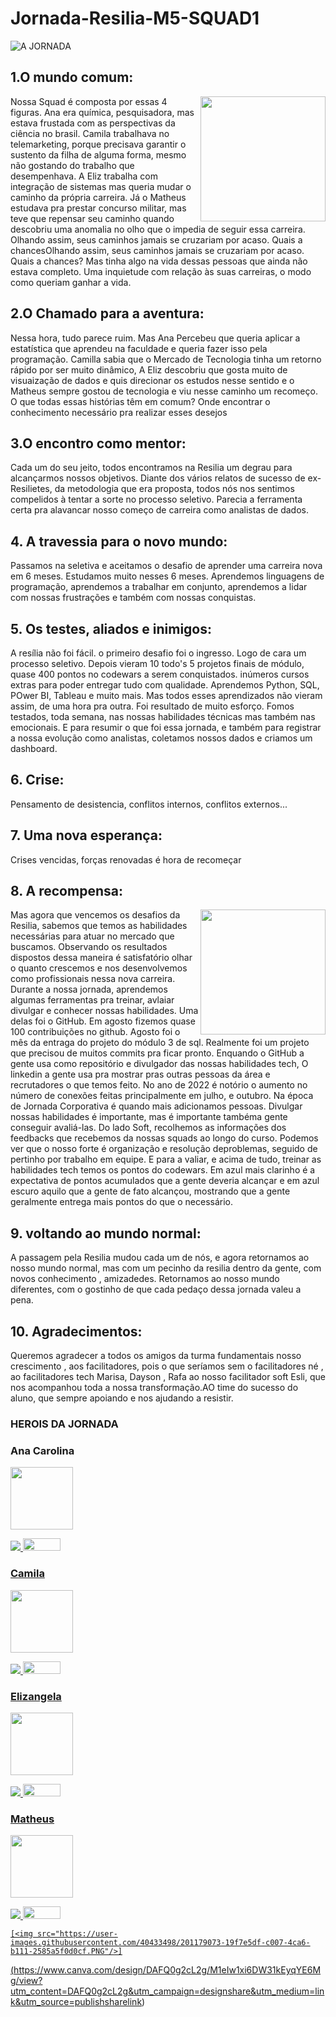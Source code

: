 # Jornada-Resilia-M5-SQUAD1

![A JORNADA](https://user-images.githubusercontent.com/40433498/201169750-dd89a097-4627-4b83-b995-19b099a5ddf0.gif)

## 1.O mundo comum:
<img src="https://user-images.githubusercontent.com/40433498/201172033-611bc877-051f-45ca-b19b-f380ac7d3ca8.png" min-width="400px" max-width="200px" width="200px" align="right" >
Nossa Squad é composta por essas 4 figuras. Ana era química, pesquisadora, mas estava frustada com as perspectivas da ciência no brasil. Camila trabalhava no telemarketing, porque precisava garantir o sustento da filha de alguma forma, mesmo não gostando do trabalho que desempenhava. A Eliz trabalha com integração de sistemas mas queria mudar o caminho da própria carreira. Já o Matheus estudava pra prestar concurso militar, mas teve que repensar seu caminho quando descobriu uma anomalia no olho que o impedia de seguir essa carreira. Olhando assim, seus caminhos jamais se cruzariam por acaso. Quais a chancesOlhando assim, seus caminhos jamais se cruzariam por acaso. Quais a chances? Mas tinha algo na vida dessas pessoas que ainda não estava completo. Uma inquietude com relação às suas carreiras, o modo como queriam ganhar a vida. 

## 2.O Chamado para a aventura:
Nessa hora, tudo parece ruim. Mas Ana Percebeu que queria aplicar a estatística que aprendeu na faculdade e queria fazer isso pela programação. Camilla sabia que o Mercado de Tecnologia tinha um retorno rápido por ser muito dinâmico, A Eliz descobriu que gosta muito de visuaização de dados e quis direcionar os estudos nesse sentido e o Matheus sempre gostou de tecnologia e viu nesse caminho um recomeço. O que todas essas histórias têm em comum? Onde encontrar o conhecimento necessário pra realizar esses desejos

## 3.O encontro como mentor:
Cada um do seu jeito, todos encontramos na Resilia um degrau para alcançarmos nossos objetivos. Diante dos vários relatos de sucesso de ex-Resilietes, da metodologia que era proposta, todos nós nos sentimos compelidos à tentar a sorte no processo seletivo. Parecia  a ferramenta certa pra alavancar nosso começo de carreira como analistas de dados.

## 4. A travessia para o novo mundo:
Passamos na seletiva e aceitamos o desafio de aprender uma carreira nova em 6 meses. Estudamos muito nesses 6 meses. Aprendemos linguagens de programação, aprendemos a trabalhar em conjunto, aprendemos a lidar com nossas frustrações e também com nossas conquistas. 

## 5. Os testes, aliados e inimigos:
A resília não foi fácil. o primeiro desafio foi o ingresso. Logo de cara um processo seletivo. Depois vieram 10 todo's 5 projetos finais de módulo, quase 400 pontos no codewars a serem conquistados. inúmeros cursos extras para poder entregar tudo com qualidade.  Aprendemos Python, SQL, POwer BI, Tableau e muito mais. Mas todos esses aprendizados não vieram assim, de uma hora pra outra. Foi resultado de muito esforço. Fomos testados, toda semana, nas nossas habilidades técnicas mas também nas emocionais. E para resumir o que foi essa jornada, e também para registrar a nossa evolução como analistas, coletamos nossos dados e criamos um dashboard.

## 6. Crise:
Pensamento de desistencia, conflitos internos, conflitos externos...

## 7. Uma nova esperança:
Crises vencidas, forças renovadas é hora de recomeçar

## 8. A recompensa:

<img src="https://user-images.githubusercontent.com/40433498/201176058-bed94d73-70d9-4fd9-900d-f55351867188.png" min-width="400px" max-width="200px" width="200px" align="right" >
Mas agora que vencemos os desafios da Resilia, sabemos que temos as habilidades necessárias para atuar no mercado que buscamos. Observando os resultados dispostos dessa maneira é satisfatório olhar o quanto crescemos e nos desenvolvemos como profissionais nessa nova carreira.
Durante a nossa jornada, aprendemos algumas ferramentas pra treinar, avlaiar divulgar e conhecer nossas habilidades. Uma delas foi o GitHub. Em agosto fizemos quase 100 contribuições no github. Agosto foi o mês da entraga do projeto do módulo 3 de sql. Realmente foi um projeto que precisou de muitos commits pra ficar pronto. Enquando o GitHub a gente usa como repositório e divulgador das nossas habilidades tech, O linkedin a gente usa pra mostrar pras outras pessoas da área e recrutadores o que temos feito. No ano de 2022 é notório o aumento no número de conexões feitas principalmente em julho,  e outubro. Na época de Jornada Corporativa é quando mais adicionamos pessoas. Divulgar nossas habilidades é importante, mas é importante tambéma  gente conseguir avaliá-las. Do lado Soft, recolhemos as informações dos feedbacks que recebemos da nossas squads ao longo do curso. Podemos ver que o nosso forte é organização e resolução deproblemas, seguido de pertinho por trabalho em equipe. E para a valiar, e acima de tudo, treinar as habilidades tech temos os pontos do codewars. Em azul mais clarinho é a expectativa de pontos acumulados que a gente deveria alcançar e em azul escuro aquilo que a gente de fato alcançou, mostrando que a gente geralmente entrega mais pontos do que o necessário. 

## 9. voltando ao mundo normal:
A passagem pela Resilia mudou cada um de nós, e agora retornamos ao nosso mundo normal, mas com um pecinho da resilia dentro da gente, com novos conhecimento , amizadedes. Retornamos ao nosso mundo diferentes, com o gostinho de que cada pedaço dessa jornada valeu a pena.

## 10. Agradecimentos:
Queremos agradecer a todos os amigos da turma fundamentais nosso crescimento , aos facilitadores, pois o que seríamos sem o facilitadores né , ao facilitadores tech Marisa, Dayson , Rafa ao nosso facilitador soft Esli, que nos acompanhou toda a nossa transformação.AO time do sucesso do aluno, que sempre apoiando e nos ajudando a resistir.  	





### HEROIS DA JORNADA

### Ana Carolina
<img src="https://user-images.githubusercontent.com/40433498/200732083-e087e49e-97e5-42f7-afe4-4bd6b9f090f1.PNG" width="100" height="100" />
<p align="left">
  
 

<p align="left">
  <a href="#" alt="Linkedin">
  <a href="https://www.linkedin.com/in/carolinamoralles/" target="_blank"> <img src="https://img.shields.io/badge/-Linkedin-0e76a8?style=flat-square&logo=Linkedin&logoColor=white"/> 

 <a href="#" alt="Github">
     <a href="https://github.com/amoralles" target="_blank"> <img src="https://img.shields.io/badge/GitHub-100000?style=for-the-badge&logo=github&logoColor=white"width="60" height="20"/>
</p> 
 
### Camila
<img src="https://user-images.githubusercontent.com/40433498/200732086-4479263d-bfe3-4d26-863b-a304756005dd.jpg" width="100" height="100" />
<p align="left">
  
 

<p align="left">
  <a href="#" alt="Linkedin">
  <a href="https://www.linkedin.com/in/camillasampaioo/" target="_blank"> <img src="https://img.shields.io/badge/-Linkedin-0e76a8?style=flat-square&logo=Linkedin&logoColor=white"/> 
  
 <a href="#" alt="Github">
     <a href="https://github.com/camillaruwel" target="_blank"> <img src="https://img.shields.io/badge/GitHub-100000?style=for-the-badge&logo=github&logoColor=white"width="60" height="20"/>
</p> 

### Elizangela 
<img src="https://user-images.githubusercontent.com/40433498/174670820-6b28fdd7-b343-430f-87a9-76e63ad32265.jpg" width="100" height="100" />
<p align="left">
  
 

<p align="left">
  <a href="#" alt="Linkedin">
  <a href="https://www.linkedin.com/in/elizangela-camargo-3ab908144/" target="_blank"> <img src="https://img.shields.io/badge/-Linkedin-0e76a8?style=flat-square&logo=Linkedin&logoColor=white"/> 

 <a href="#" alt="Github">
     <a href="https://github.com/lucasCanella/" target="_blank"> <img src="https://img.shields.io/badge/GitHub-100000?style=for-the-badge&logo=github&logoColor=white"width="60" height="20"/>
</p> 

 
 ### Matheus
<img src="https://user-images.githubusercontent.com/40433498/200732085-80a402e7-cf58-44d8-92da-e19d083e4961.jpg" width="100" height="100" />
<p align="left">
  
 

<p align="left">
  <a href="#" alt="Linkedin">
  <a href="https://www.linkedin.com/in/matheusbarbosa-an%C3%A1lise-dados/" target="_blank"> <img src="https://img.shields.io/badge/-Linkedin-0e76a8?style=flat-square&logo=Linkedin&logoColor=white"/> 

 <a href="#" alt="Github">
     <a href="https://github.com/MatheusB2002" target="_blank"> <img src="https://img.shields.io/badge/GitHub-100000?style=for-the-badge&logo=github&logoColor=white"width="60" height="20"/>
</p> 

    [<img src="https://user-images.githubusercontent.com/40433498/201179073-19f7e5df-c007-4ca6-b111-2585a5f0d0cf.PNG"/>]
   (https://www.canva.com/design/DAFQ0g2cL2g/M1eIw1xi6DW31kEyqYE6Mg/view?utm_content=DAFQ0g2cL2g&utm_campaign=designshare&utm_medium=link&utm_source=publishsharelink)
